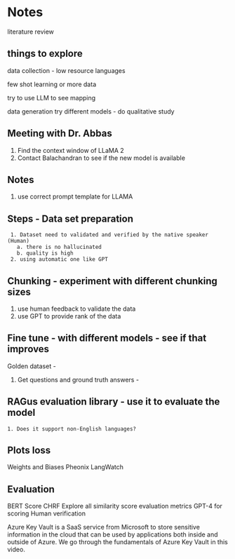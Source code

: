 
# Notes

literature review

## things to explore

data collection - low resource languages

few shot learning or more data

try to use LLM to see mapping

data generation try different models - do qualitative study


## Meeting with Dr. Abbas

1. Find the context window of LLaMA 2
2. Contact Balachandran to see if the new model is available


## Notes

1. use correct prompt template for LLAMA

## Steps - Data set preparation
     1. Dataset need to validated and verified by the native speaker (Human)
       a. there is no hallucinated
       b. quality is high
     2. using automatic one like GPT

## Chunking - experiment with different chunking sizes

1. use human feedback to validate the data
2. use GPT to provide rank of the data


## Fine tune - with different models - see if that improves

Golden dataset - 

1. Get questions and ground truth answers - 

## RAGus evaluation library - use it to evaluate the model
    1. Does it support non-English languages?  



## Plots loss

Weights and Biases
Pheonix
LangWatch

## Evaluation

BERT Score
CHRF
Explore all similarity score evaluation metrics
GPT-4 for scoring
Human verification

Azure Key Vault is a SaaS service from Microsoft to store sensitive information in the cloud that can be used by applications both inside and outside of Azure. We go through the fundamentals of Azure Key Vault in this video.